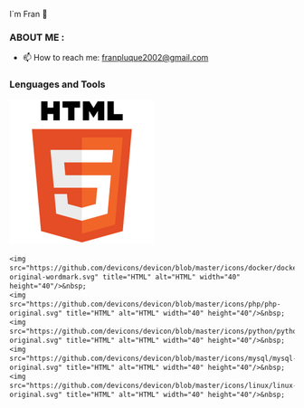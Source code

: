 
 I´m Fran 👋

### ABOUT ME :

- 📫 How to reach me: franpluque2002@gmail.com
### Lenguages and Tools


![text][html5]

[html5]: https://github.com/devicons/devicon/blob/master/icons/html5/html5-original-wordmark.svg


    <img src="https://github.com/devicons/devicon/blob/master/icons/docker/docker-original-wordmark.svg" title="HTML" alt="HTML" width="40" height="40"/>&nbsp;
    <img src="https://github.com/devicons/devicon/blob/master/icons/php/php-original.svg" title="HTML" alt="HTML" width="40" height="40"/>&nbsp;
    <img src="https://github.com/devicons/devicon/blob/master/icons/python/python-original.svg" title="HTML" alt="HTML" width="40" height="40"/>&nbsp;
    <img src="https://github.com/devicons/devicon/blob/master/icons/mysql/mysql-original.svg" title="HTML" alt="HTML" width="40" height="40"/>&nbsp;
    <img src="https://github.com/devicons/devicon/blob/master/icons/linux/linux-original.svg" title="HTML" alt="HTML" width="40" height="40"/>&nbsp;



